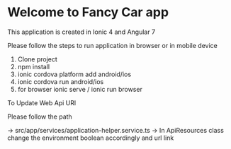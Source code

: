 # Welcome to Fancy Car app

This application is created in Ionic 4 and Angular 7 

Please follow the steps to run application in browser or in mobile device

  1) Clone project
  2) npm install 
  3) ionic cordova platform add android/ios
  4) ionic cordova run android/ios
  5) for browser ionic serve / ionic run browser
  
To Update Web Api URl 

Please follow the path 

-> src/app/services/application-helper.service.ts
-> In ApiResources class change the environment boolean accordingly and url link 
